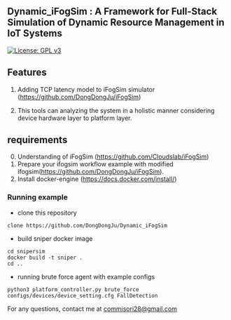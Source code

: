## Dynamic_iFogSim : A Framework for Full-Stack Simulation of Dynamic Resource Management in IoT Systems

[![License: GPL v3](https://img.shields.io/badge/License-GPLv3-blue.svg)](https://www.gnu.org/licenses/gpl-3.0)

## Features

1. Adding TCP latency model to iFogSim simulator (https://github.com/DongDongJu/iFogSim)

2. This tools can analyzing the system in a holistic manner considering device hardware layer to platform layer.

## requirements
0. Understanding of iFogSim (https://github.com/Cloudslab/iFogSim)
1. Prepare your ifogsim workflow example with modified ifogsim(https://github.com/DongDongJu/iFogSim).
2. Install docker-engine (https://docs.docker.com/install/)

### Running example

- clone this repository
```
clone https://github.com/DongDongJu/Dynamic_iFogSim
```
- build sniper docker image
```
cd snipersim
docker build -t sniper .
cd ..
```
- running brute force agent with example configs  
```
python3 platform_controller.py brute_force configs/devices/device_setting.cfg FallDetection
```


For any questions, contact me at commisori28@gmail.com
